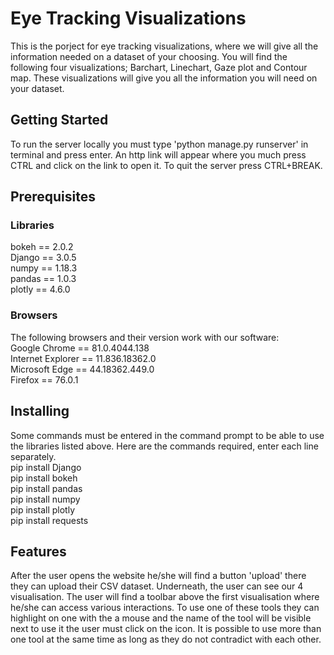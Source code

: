 # Eye Tracking Visualizations
This is the porject for eye tracking visualizations, where we will give all the information needed on a dataset of your choosing. You will find the following four visualizations; Barchart, Linechart, Gaze plot and Contour map. These visualizations will give you all the information you will need on your dataset.

## Getting Started

To run the server locally you must type 'python manage.py runserver' in terminal and press enter. An http link will appear where you much press CTRL and click on the link to open it. To quit the server press CTRL+BREAK.

## Prerequisites
### Libraries
bokeh == 2.0.2\
Django == 3.0.5\
numpy == 1.18.3\
pandas == 1.0.3\
plotly == 4.6.0

### Browsers
The following browsers and their version work with our software:\
Google Chrome == 81.0.4044.138\
Internet Explorer == 11.836.18362.0\
Microsoft Edge == 44.18362.449.0\
Firefox == 76.0.1
## Installing
Some commands must be entered in the command prompt to be able to use the libraries listed above. Here are the commands required, enter each line separately.\
pip install Django\
pip install bokeh\
pip install pandas\
pip install numpy\
pip install plotly\
pip install requests

## Features
After the user opens the website he/she will find a button 'upload' there they can upload their CSV dataset. Underneath, the user can see our 4 visualisation. The user will find a toolbar above the first visualisation where he/she can access various interactions. To use one of these tools they can highlight on one with the a mouse and the name of the tool will be visible next to use it the user must click on the icon. It is possible to use more than one tool at the same time as long as they do not contradict with each other.